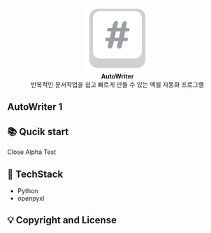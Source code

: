 <p align="center">
    <img width="150" src="/src/logo.png" alt="{Logo}"><br />
    <b>AutoWriter</b>
    <br>
    반복적인 문서작업을 쉽고 빠르게 만들 수 있는 엑셀 자동화 프로그램
</p>

## AutoWriter 1

## 📚 Qucik start
Close Alpha Test

## 🚀 TechStack
- Python
- openpyxl

## 💡 Copyright and License